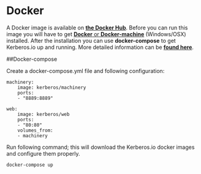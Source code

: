 # Docker

A Docker image is available on [**the Docker Hub**](https://hub.docker.com/u/kerberos/). Before you can run this image you will have to get [**Docker** or **Docker-machine**](https://docker.com) (Windows/OSX) installed. After the installation you can use **docker-compose** to get Kerberos.io up and running. More detailed information can be [**found here**](https://blog.cedric.ws/kerberosio-available-on-docker).

##Docker-compose

Create a docker-compose.yml file and following configuration:

    machinery:
        image: kerberos/machinery
        ports:
        - "8889:8889"

    web:
        image: kerberos/web
        ports:
        - "80:80"
        volumes_from:
        - machinery

Run following command; this will download the Kerberos.io docker images and configure them properly.

    docker-compose up